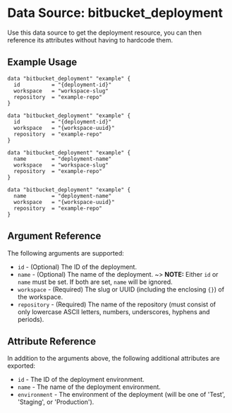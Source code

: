# Data Source: bitbucket_deployment
Use this data source to get the deployment resource, you can then reference its attributes without having to hardcode them.

## Example Usage
```hcl
data "bitbucket_deployment" "example" {
  id          = "{deployment-id}"
  workspace   = "workspace-slug"
  repository  = "example-repo"
}
```
```hcl
data "bitbucket_deployment" "example" {
  id          = "{deployment-id}"
  workspace   = "{workspace-uuid}"
  repository  = "example-repo"
}
```
```hcl
data "bitbucket_deployment" "example" {
  name        = "deployment-name"
  workspace   = "workspace-slug"
  repository  = "example-repo"
}
```
```hcl
data "bitbucket_deployment" "example" {
  name        = "deployment-name"
  workspace   = "{workspace-uuid}"
  repository  = "example-repo"
}
```

## Argument Reference
The following arguments are supported:
* `id` - (Optional) The ID of the deployment.
* `name` - (Optional) The name of the deployment.
~> **NOTE:** Either `id` or `name` must be set. If both are set, `name` will be ignored.
* `workspace` - (Required) The slug or UUID (including the enclosing `{}`) of the workspace.
* `repository` - (Required) The name of the repository (must consist of only lowercase ASCII letters, numbers, underscores, hyphens and periods).


## Attribute Reference
In addition to the arguments above, the following additional attributes are exported:
* `id` - The ID of the deployment environment.
* `name` - The name of the deployment environment.
* `environment` - The environment of the deployment (will be one of 'Test', 'Staging', or 'Production').
